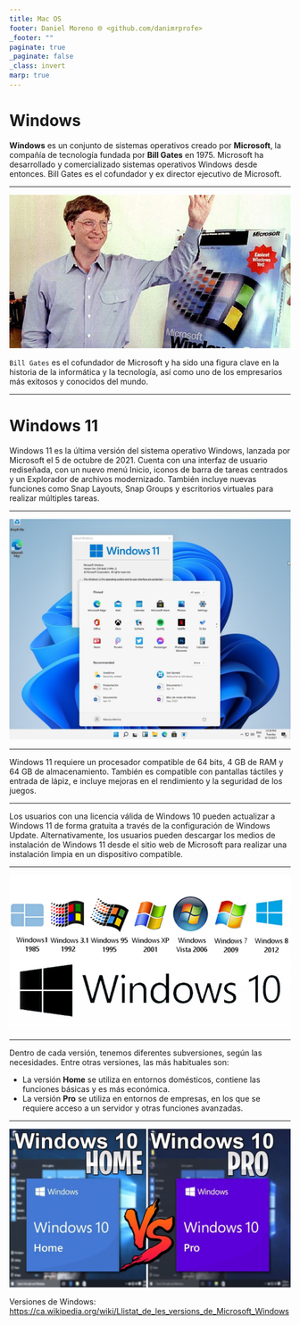 ```yaml
---
title: Mac OS
footer: Daniel Moreno 🌐 <github.com/danimrprofe>
_footer: ""
paginate: true
_paginate: false
_class: invert
marp: true
---
```


# Windows

**Windows** es un conjunto de sistemas operativos creado por **Microsoft**, la compañía de tecnología fundada por **Bill Gates** en 1975. Microsoft ha desarrollado y comercializado sistemas operativos Windows desde entonces. Bill Gates es el cofundador y ex director ejecutivo de Microsoft.

---

![](img/2023-03-16-17-28-05.png)

``Bill Gates`` es el cofundador de Microsoft y ha sido una figura clave en la historia de la informática y la tecnología, así como uno de los empresarios más exitosos y conocidos del mundo.

---

# Windows 11

Windows 11 es la última versión del sistema operativo Windows, lanzada por Microsoft el 5 de octubre de 2021. Cuenta con una interfaz de usuario rediseñada, con un nuevo menú Inicio, iconos de barra de tareas centrados y un Explorador de archivos modernizado. También incluye nuevas funciones como Snap Layouts, Snap Groups y escritorios virtuales para realizar múltiples tareas.

---

![bg contain](img/2023-03-16-17-29-30.png)

---

Windows 11 requiere un procesador compatible de 64 bits, 4 GB de RAM y 64 GB de almacenamiento. También es compatible con pantallas táctiles y entrada de lápiz, e incluye mejoras en el rendimiento y la seguridad de los juegos.

---

Los usuarios con una licencia válida de Windows 10 pueden actualizar a Windows 11 de forma gratuita a través de la configuración de Windows Update. Alternativamente, los usuarios pueden descargar los medios de instalación de Windows 11 desde el sitio web de Microsoft para realizar una instalación limpia en un dispositivo compatible.

---

![imagen](2019-10-24-14-05-33.png)

---

Dentro de cada versión, tenemos diferentes subversiones, según las necesidades. Entre otras versiones, las más habituales son:

- La versión **Home** se utiliza en entornos domésticos, contiene las funciones básicas y es más económica.
- La versión **Pro** se utiliza en entornos de empresas, en los que se requiere acceso a un servidor y otras funciones avanzadas.

---

![w:600](2019-10-24-14-06-41.png)

Versiones de Windows: https://ca.wikipedia.org/wiki/Llistat_de_les_versions_de_Microsoft_Windows
